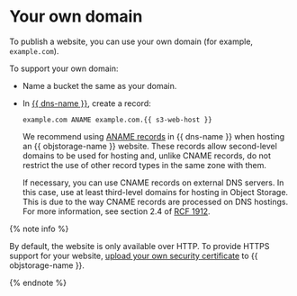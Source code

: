 # Your own domain

To publish a website, you can use your own domain (for example, `example.com`).

To support your own domain:

- Name a bucket the same as your domain.

- In [{{ dns-name }}](../../../dns/operations/resource-record-create.md), create a record:

   ```
   example.com ANAME example.com.{{ s3-web-host }}
   ```

   We recommend using [ANAME records](../../../dns/concepts/resource-record.md#aname) in {{ dns-name }} when hosting an {{ objstorage-name }} website. These records allow second-level domains to be used for hosting and, unlike CNAME records, do not restrict the use of other record types in the same zone with them.

   If necessary, you can use CNAME records on external DNS servers. In this case, use at least third-level domains for hosting in Object Storage. This is due to the way CNAME records are processed on DNS hostings. For more information, see section 2.4 of [RCF 1912](https://www.ietf.org/rfc/rfc1912.txt).

{% note info %}

By default, the website is only available over HTTP. To provide HTTPS support for your website, [upload your own security certificate](certificate.md) to {{ objstorage-name }}.

{% endnote %}